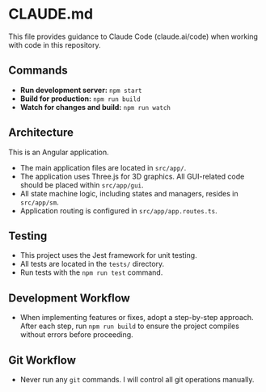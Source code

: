 # CLAUDE.md

This file provides guidance to Claude Code (claude.ai/code) when working with code in this repository.

## Commands

- **Run development server:** `npm start`
- **Build for production:** `npm run build`
- **Watch for changes and build:** `npm run watch`

## Architecture

This is an Angular application.

- The main application files are located in `src/app/`.
- The application uses Three.js for 3D graphics. All GUI-related code should be placed within `src/app/gui`.
- All state machine logic, including states and managers, resides in `src/app/sm`.
- Application routing is configured in `src/app/app.routes.ts`.

## Testing

- This project uses the Jest framework for unit testing.
- All tests are located in the `tests/` directory.
- Run tests with the `npm run test` command.

## Development Workflow

- When implementing features or fixes, adopt a step-by-step approach. After each step, run `npm run build` to ensure the project compiles without errors before proceeding.

## Git Workflow

- Never run any `git` commands. I will control all git operations manually.

